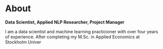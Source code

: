 # About

**Data Scientist, Applied NLP Researcher, Project Manager**

I am a data scientist and machine learning practicioner with over four years of experience. After completing my M.Sc. in Applied Economics at Stockholm Univer